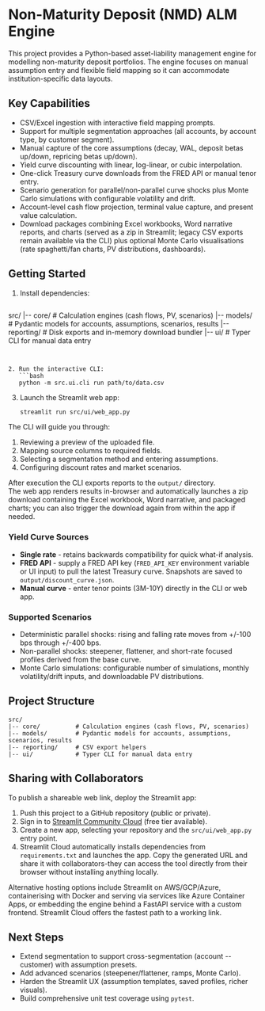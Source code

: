 # Non-Maturity Deposit (NMD) ALM Engine

This project provides a Python-based asset-liability management engine for modelling
non-maturity deposit portfolios. The engine focuses on manual assumption entry and
flexible field mapping so it can accommodate institution-specific data layouts.

## Key Capabilities
- CSV/Excel ingestion with interactive field mapping prompts.
- Support for multiple segmentation approaches (all accounts, by account type, by customer segment).
- Manual capture of the core assumptions (decay, WAL, deposit betas up/down, repricing betas up/down).
- Yield curve discounting with linear, log-linear, or cubic interpolation.
- One-click Treasury curve downloads from the FRED API or manual tenor entry.
- Scenario generation for parallel/non-parallel curve shocks plus Monte Carlo simulations with configurable volatility and drift.
- Account-level cash flow projection, terminal value capture, and present value calculation.
- Download packages combining Excel workbooks, Word narrative reports, and charts (served as a zip in Streamlit; legacy CSV exports remain available via the CLI) plus optional Monte Carlo visualisations (rate spaghetti/fan charts, PV distributions, dashboards).

## Getting Started
1. Install dependencies:
   ```
src/
|-- core/          # Calculation engines (cash flows, PV, scenarios)
|-- models/        # Pydantic models for accounts, assumptions, scenarios, results
|-- reporting/     # Disk exports and in-memory download bundler
|-- ui/            # Typer CLI for manual data entry
```


2. Run the interactive CLI:
   ```bash
   python -m src.ui.cli run path/to/data.csv
   ```
3. Launch the Streamlit web app:
   ```bash
   streamlit run src/ui/web_app.py
   ```

The CLI will guide you through:
1. Reviewing a preview of the uploaded file.
2. Mapping source columns to required fields.
3. Selecting a segmentation method and entering assumptions.
4. Configuring discount rates and market scenarios.

After execution the CLI exports reports to the `output/` directory.  
The web app renders results in-browser and automatically launches a zip download
containing the Excel workbook, Word narrative, and packaged charts; you can also trigger
the download again from within the app if needed.

### Yield Curve Sources
- **Single rate** - retains backwards compatibility for quick what-if analysis.
- **FRED API** - supply a FRED API key (`FRED_API_KEY` environment variable or UI input) to pull the latest Treasury curve. Snapshots are saved to `output/discount_curve.json`.
- **Manual curve** - enter tenor points (3M-10Y) directly in the CLI or web app.

### Supported Scenarios
- Deterministic parallel shocks: rising and falling rate moves from +/-100 bps through +/-400 bps.
- Non-parallel shocks: steepener, flattener, and short-rate focused profiles derived from the base curve.
- Monte Carlo simulations: configurable number of simulations, monthly volatility/drift inputs, and downloadable PV distributions.

## Project Structure
```
src/
|-- core/          # Calculation engines (cash flows, PV, scenarios)
|-- models/        # Pydantic models for accounts, assumptions, scenarios, results
|-- reporting/     # CSV export helpers
|-- ui/            # Typer CLI for manual data entry
```


## Sharing with Collaborators
To publish a shareable web link, deploy the Streamlit app:

1. Push this project to a GitHub repository (public or private).
2. Sign in to [Streamlit Community Cloud](https://streamlit.io/cloud) (free tier available).
3. Create a new app, selecting your repository and the `src/ui/web_app.py` entry point.
4. Streamlit Cloud automatically installs dependencies from `requirements.txt` and launches
   the app. Copy the generated URL and share it with collaborators-they can access the tool
   directly from their browser without installing anything locally.

Alternative hosting options include Streamlit on AWS/GCP/Azure, containerising with Docker
and serving via services like Azure Container Apps, or embedding the engine behind a FastAPI
service with a custom frontend. Streamlit Cloud offers the fastest path to a working link.

## Next Steps
- Extend segmentation to support cross-segmentation (account -- customer) with assumption presets.
- Add advanced scenarios (steepener/flattener, ramps, Monte Carlo).
- Harden the Streamlit UX (assumption templates, saved profiles, richer visuals).
- Build comprehensive unit test coverage using `pytest`.
